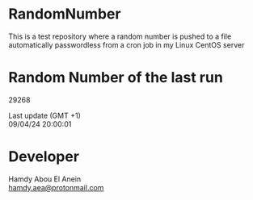 # RandomNumber    
This is a test repository where a random number is pushed to a file automatically passwordless from a cron job in my Linux CentOS server    
# Random Number of the last run   
29268
      
Last update (GMT +1)    
09/04/24 20:00:01
# Developer    
Hamdy Abou El Anein   
hamdy.aea@protonmail.com
